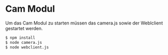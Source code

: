 # Cam Modul
Um das Cam Modul zu starten müssen das camera.js sowie der Weblclient gestartet werden.
```bash
$ npm install 
$ node camera.js
$ node webclient.js
```
